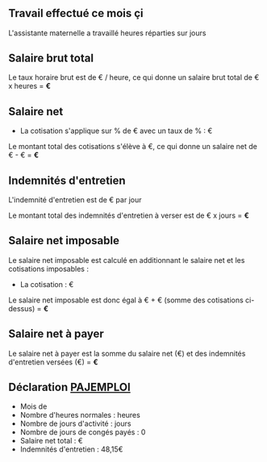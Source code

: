 # <F search="${rootSubject}, a pour nom, ?_" />

## Travail effectué ce mois çi

L'assistante maternelle a travaillé <F search="${rootSubject}, a pour nombre d'heures travaillées, ?_" editable=true ></F> heures
réparties sur <F search="${rootSubject}, a pour nombre de jours travaillés, ?_" editable=true></F> jours

## Salaire brut total

Le taux horaire brut est de <F search="${rootSubject}, a pour taux horaire brut, ?_" editable=true></F>€ / heure, ce qui donne un salaire brut total de <F search="${rootSubject}, a pour taux horaire brut, ?_"></F>€ x <F search="${rootSubject}, a pour nombre d'heures travaillées, ?_"></F> heures = **<F search="${rootSubject}, a pour salaire brut (formatté), ?_"></F>€**

## Salaire net

<MF s="une paie" p="est sujette à"  >

- La cotisation **<F search="${o}, a pour nom, ?_"></F>** s'applique sur <F search="${rootSubject}, couvre l'année, ?annee. ${o}, a pour base, ?base. ?base, ?annee, ?_"></F>% de <F search="${rootSubject}, a pour salaire brut (formatté), ?_"></F>€ avec un taux de <F search="${rootSubject}, couvre l'année, ?annee. ${o}, a pour taux, ?taux. ?taux, ?annee, ?_"></F>% : <F search="${rootSubject}, ${o} (formatté), ?_"></F>€

</MF>

Le montant total des cotisations s'élève à <F search="${rootSubject}, est sujette à un total de cotisation de (formatté), ?_"></F>€, ce qui donne un salaire net de <F search="${rootSubject}, a pour salaire brut (formatté), ?_"></F>€ - <F search="${rootSubject}, est sujette à un total de cotisation de (formatté), ?_"></F>€ = **<F search="${rootSubject}, a pour salaire net (formatté), ?_"></F>€**

## Indemnités d'entretien

L'indemnité d'entretien est de <F search="${rootSubject}, a pour indemnité journalière d'entretien, ?_" editable=true ></F>€ par jour

Le montant total des indemnités d'entretien à verser est de <F search="${rootSubject}, a pour indemnité journalière d'entretien, ?_"></F>€ x <F search="${rootSubject}, a pour nombre de jours travaillés, ?_"></F> jours = **<F search="${rootSubject}, a pour montant total d'indemnité d'entretien (formatté), ?_"></F>€**

## Salaire net imposable

Le salaire net imposable est calculé en additionnant le salaire net et les cotisations imposables :

<MF s="une paie" p="est imposable sur" >

- La cotisation **<F search="${o}, a pour nom, ?_"></F>** : <F search="${rootSubject}, ${o} (formatté), ?_"></F>€

</MF>

Le salaire net imposable est donc égal à <F search="${rootSubject}, a pour salaire net (formatté), ?_"></F>€ + <F search="${rootSubject}, a pour montant total des cotisations imposables (formatté), ?_"></F>€ (somme des cotisations ci-dessus) = **<F search="${rootSubject}, a pour salaire net imposable (formatté), ?_"></F>€**

## Salaire net à payer

Le salaire net à payer est la somme du salaire net (<F search="${rootSubject}, a pour salaire net (formatté), ?_"></F>€) et des indemnités d'entretien versées (<F search="${rootSubject}, a pour montant total d'indemnité d'entretien (formatté), ?_"></F>€) = **<F search="${rootSubject}, a pour salaire net à payer (formatté), ?_"></F>€**

## Déclaration [PAJEMPLOI](http://www.pajemploi.urssaf.fr)

- Mois de <F search="${rootSubject}, couvre le mois de, ?_"></F> <F search="${rootSubject}, couvre l'année, ?_"></F>
- Nombre d'heures normales : <F search="${rootSubject}, a pour nombre d'heures travaillées, ?_"></F> heures	
- Nombre de jours	d'activité : <F search="${rootSubject}, a pour nombre de jours travaillés, ?_"></F> jours
- Nombre de jours de congés payés : 0 
- Salaire net total : <F search="${rootSubject}, a pour salaire net (formatté), ?_"></F>€
- Indemnités d'entretien : 48,15€




